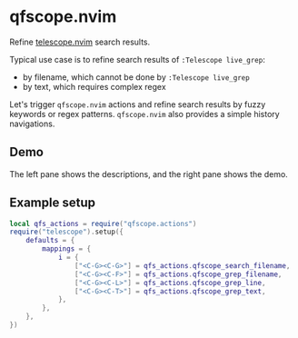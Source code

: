 # qfscope.nvim

Refine [telescope.nvim](https://github.com/nvim-telescope/telescope.nvim) search results.

Typical use case is to refine search results of `:Telescope live_grep`:

- by filename, which cannot be done by `:Telescope live_grep`
- by text, which requires complex regex

Let's trigger `qfscope.nvim` actions and refine search results by fuzzy keywords or regex patterns.
`qfscope.nvim` also provides a simple history navigations.

## Demo

The left pane shows the descriptions, and the right pane shows the demo.

[](https://github.com/user-attachments/assets/5c073f15-9342-4269-8aa8-a7e7ec17ea99)

## Example setup

```lua
local qfs_actions = require("qfscope.actions")
require("telescope").setup({
	defaults = {
		mappings = {
			i = {
				["<C-G><C-G>"] = qfs_actions.qfscope_search_filename,
				["<C-G><C-F>"] = qfs_actions.qfscope_grep_filename,
				["<C-G><C-L>"] = qfs_actions.qfscope_grep_line,
				["<C-G><C-T>"] = qfs_actions.qfscope_grep_text,
			},
		},
	},
})
```
